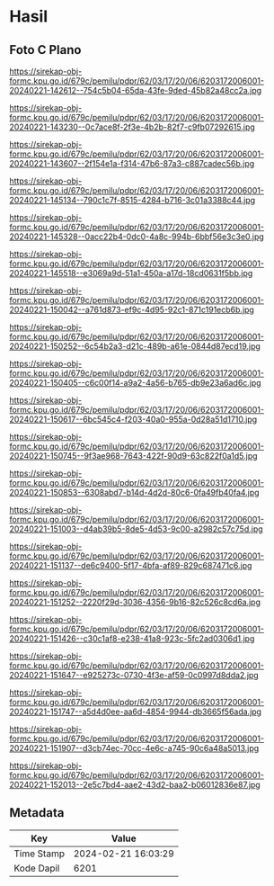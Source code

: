# Hasil

## Foto C Plano

https://sirekap-obj-formc.kpu.go.id/679c/pemilu/pdpr/62/03/17/20/06/6203172006001-20240221-142612--754c5b04-65da-43fe-9ded-45b82a48cc2a.jpg

https://sirekap-obj-formc.kpu.go.id/679c/pemilu/pdpr/62/03/17/20/06/6203172006001-20240221-143230--0c7ace8f-2f3e-4b2b-82f7-c9fb07292615.jpg

https://sirekap-obj-formc.kpu.go.id/679c/pemilu/pdpr/62/03/17/20/06/6203172006001-20240221-143607--2f154e1a-f314-47b6-87a3-c887cadec56b.jpg

https://sirekap-obj-formc.kpu.go.id/679c/pemilu/pdpr/62/03/17/20/06/6203172006001-20240221-145134--790c1c7f-8515-4284-b716-3c01a3388c44.jpg

https://sirekap-obj-formc.kpu.go.id/679c/pemilu/pdpr/62/03/17/20/06/6203172006001-20240221-145328--0acc22b4-0dc0-4a8c-994b-6bbf56e3c3e0.jpg

https://sirekap-obj-formc.kpu.go.id/679c/pemilu/pdpr/62/03/17/20/06/6203172006001-20240221-145518--e3069a9d-51a1-450a-a17d-18cd0631f5bb.jpg

https://sirekap-obj-formc.kpu.go.id/679c/pemilu/pdpr/62/03/17/20/06/6203172006001-20240221-150042--a761d873-ef9c-4d95-92c1-871c191ecb6b.jpg

https://sirekap-obj-formc.kpu.go.id/679c/pemilu/pdpr/62/03/17/20/06/6203172006001-20240221-150252--6c54b2a3-d21c-489b-a61e-0844d87ecd19.jpg

https://sirekap-obj-formc.kpu.go.id/679c/pemilu/pdpr/62/03/17/20/06/6203172006001-20240221-150405--c6c00f14-a9a2-4a56-b765-db9e23a6ad6c.jpg

https://sirekap-obj-formc.kpu.go.id/679c/pemilu/pdpr/62/03/17/20/06/6203172006001-20240221-150617--6bc545c4-f203-40a0-955a-0d28a51d1710.jpg

https://sirekap-obj-formc.kpu.go.id/679c/pemilu/pdpr/62/03/17/20/06/6203172006001-20240221-150745--9f3ae968-7643-422f-90d9-63c822f0a1d5.jpg

https://sirekap-obj-formc.kpu.go.id/679c/pemilu/pdpr/62/03/17/20/06/6203172006001-20240221-150853--6308abd7-b14d-4d2d-80c6-0fa49fb40fa4.jpg

https://sirekap-obj-formc.kpu.go.id/679c/pemilu/pdpr/62/03/17/20/06/6203172006001-20240221-151003--d4ab39b5-8de5-4d53-9c00-a2982c57c75d.jpg

https://sirekap-obj-formc.kpu.go.id/679c/pemilu/pdpr/62/03/17/20/06/6203172006001-20240221-151137--de6c9400-5f17-4bfa-af89-829c687471c6.jpg

https://sirekap-obj-formc.kpu.go.id/679c/pemilu/pdpr/62/03/17/20/06/6203172006001-20240221-151252--2220f29d-3036-4356-9b16-82c526c8cd6a.jpg

https://sirekap-obj-formc.kpu.go.id/679c/pemilu/pdpr/62/03/17/20/06/6203172006001-20240221-151426--c30c1af8-e238-41a8-923c-5fc2ad0306d1.jpg

https://sirekap-obj-formc.kpu.go.id/679c/pemilu/pdpr/62/03/17/20/06/6203172006001-20240221-151647--e925273c-0730-4f3e-af59-0c0997d8dda2.jpg

https://sirekap-obj-formc.kpu.go.id/679c/pemilu/pdpr/62/03/17/20/06/6203172006001-20240221-151747--a5d4d0ee-aa6d-4854-9944-db3665f56ada.jpg

https://sirekap-obj-formc.kpu.go.id/679c/pemilu/pdpr/62/03/17/20/06/6203172006001-20240221-151907--d3cb74ec-70cc-4e6c-a745-90c6a48a5013.jpg

https://sirekap-obj-formc.kpu.go.id/679c/pemilu/pdpr/62/03/17/20/06/6203172006001-20240221-152013--2e5c7bd4-aae2-43d2-baa2-b06012836e87.jpg


## Metadata

| Key        | Value               |
| ---------- | ------------------- |
| Time Stamp | 2024-02-21 16:03:29 |
| Kode Dapil | 6201                |



